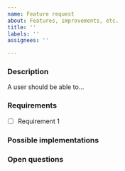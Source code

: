 ```yaml
---
name: Feature request
about: Features, improvements, etc.
title: ''
labels: ''
assignees: ''

---
```


### Description
A user should be able to...

### Requirements
- [ ] Requirement 1

### Possible implementations

### Open questions
